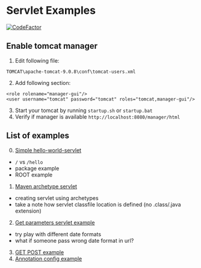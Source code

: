 # Servlet Examples

[![CodeFactor](https://www.codefactor.io/repository/github/towczare/servlet-examples/badge)](https://www.codefactor.io/repository/github/towczare/servlet-examples)

## Enable tomcat manager

1. Edit following file:
```
TOMCAT\apache-tomcat-9.0.8\conf\tomcat-users.xml
```
2. Add following section:
```
<role rolename="manager-gui"/>
<user username="tomcat" password="tomcat" roles="tomcat,manager-gui"/>
```
3. Start your tomcat by running `startup.sh` or `startup.bat`
4. Verify if manager is available `http://localhost:8080/manager/html`

## List of examples
0. [Simple hello-world-servlet](00_hello-world-servlet/README.md)
- `/` vs `/hello`
- package example
- ROOT example

1. [Maven archetype servlet](01_maven-current-date-servlet/README.md)
- creating servlet using archetypes
- take a note how servlet classfile location is defined (no .class/.java extension)

2. [Get parameters servlet example](02_maven-current-date-format-servlet/README.md)
- try play with different date formats
- what if someone pass wrong date format in url?

3. [GET POST example](03_get-post-servlet/README.md)
4. [Annotation config example](04_annotation-config-servlet/README.md)

